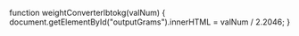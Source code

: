 function weightConverterlbtokg(valNum) 
{
  document.getElementById("outputGrams").innerHTML = valNum / 2.2046;
}
